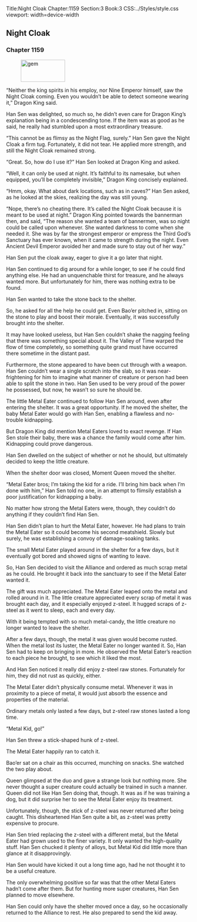 Title:Night Cloak 
Chapter:1159 
Section:3 
Book:3 
CSS:../Styles/style.css 
viewport: width=device-width
  
## Night Cloak
### Chapter 1159 
<figure>
	<img src="../Images/gem.gif" alt="gem" id="gem" width="120" height="60" />
</figure>
  

  
  “Neither the king spirits in his employ, nor Nine Emperor himself, saw the Night Cloak coming. Even you wouldn’t be able to detect someone wearing it,” Dragon King said.

Han Sen was delighted, so much so, he didn’t even care for Dragon King’s explanation being in a condescending tone. If the item was as good as he said, he really had stumbled upon a most extraordinary treasure.

“This cannot be as flimsy as the Night Flag, surely.” Han Sen gave the Night Cloak a firm tug. Fortunately, it did not tear. He applied more strength, and still the Night Cloak remained strong.

“Great. So, how do I use it?” Han Sen looked at Dragon King and asked.

“Well, it can only be used at night. It’s faithful to its namesake, but when equipped, you’ll be completely invisible,” Dragon King concisely explained.

“Hmm, okay. What about dark locations, such as in caves?” Han Sen asked, as he looked at the skies, realizing the day was still young.

“Nope, there’s no cheating there. It’s called the Night Cloak because it is meant to be used at night.” Dragon King pointed towards the bannerman then, and said, “The reason she wanted a team of bannermen, was so night could be called upon whenever. She wanted darkness to come when she needed it. She was by far the strongest emperor or empress the Third God’s Sanctuary has ever known, when it came to strength during the night. Even Ancient Devil Emperor avoided her and made sure to stay out of her way.”

Han Sen put the cloak away, eager to give it a go later that night.

Han Sen continued to dig around for a while longer, to see if he could find anything else. He had an unquenchable thirst for treasure, and he always wanted more. But unfortunately for him, there was nothing extra to be found.

Han Sen wanted to take the stone back to the shelter.

So, he asked for all the help he could get. Even Bao’er pitched in, sitting on the stone to play and boost their morale. Eventually, it was successfully brought into the shelter.

It may have looked useless, but Han Sen couldn’t shake the nagging feeling that there was something special about it. The Valley of Time warped the flow of time completely, so something quite grand must have occurred there sometime in the distant past.

Furthermore, the stone appeared to have been cut through with a weapon. Han Sen couldn’t wear a single scratch into the slab, so it was near-frightening for him to imagine what manner of creature or person had been able to split the stone in two. Han Sen used to be very proud of the power he possessed, but now, he wasn’t so sure he should be.

The little Metal Eater continued to follow Han Sen around, even after entering the shelter. It was a great opportunity. If he moved the shelter, the baby Metal Eater would go with Han Sen, enabling a flawless and no-trouble kidnapping.

But Dragon King did mention Metal Eaters loved to exact revenge. If Han Sen stole their baby, there was a chance the family would come after him. Kidnapping could prove dangerous.

Han Sen dwelled on the subject of whether or not he should, but ultimately decided to keep the little creature.

When the shelter door was closed, Moment Queen moved the shelter.

“Metal Eater bros; I’m taking the kid for a ride. I’ll bring him back when I’m done with him,” Han Sen told no one, in an attempt to flimsily establish a poor justification for kidnapping a baby.

No matter how strong the Metal Eaters were, though, they couldn’t do anything if they couldn’t find Han Sen.

Han Sen didn’t plan to hurt the Metal Eater, however. He had plans to train the Metal Eater so it could become his second meatshield. Slowly but surely, he was establishing a convoy of damage-soaking tanks.

The small Metal Eater played around in the shelter for a few days, but it eventually got bored and showed signs of wanting to leave.

So, Han Sen decided to visit the Alliance and ordered as much scrap metal as he could. He brought it back into the sanctuary to see if the Metal Eater wanted it.

The gift was much appreciated. The Metal Eater leaped onto the metal and rolled around in it. The little creature appreciated every scrap of metal it was brought each day, and it especially enjoyed z-steel. It hugged scraps of z-steel as it went to sleep, each and every day.

With it being tempted with so much metal-candy, the little creature no longer wanted to leave the shelter.

After a few days, though, the metal it was given would become rusted. When the metal lost its luster, the Metal Eater no longer wanted it. So, Han Sen had to keep on bringing in more. He observed the Metal Eater’s reaction to each piece he brought, to see which it liked the most.

And Han Sen noticed it really did enjoy z-steel raw stones. Fortunately for him, they did not rust as quickly, either.

The Metal Eater didn’t physically consume metal. Whenever it was in proximity to a piece of metal, it would just absorb the essence and properties of the material.

Ordinary metals only lasted a few days, but z-steel raw stones lasted a long time.

“Metal Kid, go!”

Han Sen threw a stick-shaped hunk of z-steel.

The Metal Eater happily ran to catch it.

Bao’er sat on a chair as this occurred, munching on snacks. She watched the two play about.

Queen glimpsed at the duo and gave a strange look but nothing more. She never thought a super creature could actually be trained in such a manner. Queen did not like Han Sen doing that, though. It was as if he was training a dog, but it did surprise her to see the Metal Eater enjoy its treatment.

Unfortunately, though, the stick of z-steel was never returned after being caught. This disheartened Han Sen quite a bit, as z-steel was pretty expensive to procure.

Han Sen tried replacing the z-steel with a different metal, but the Metal Eater had grown used to the finer variety. It only wanted the high-quality stuff. Han Sen chucked it plenty of alloys, but Metal Kid did little more than glance at it disapprovingly.

Han Sen would have kicked it out a long time ago, had he not thought it to be a useful creature.

The only overwhelming positive so far was that the other Metal Eaters hadn’t come after them. But for hunting more super creatures, Han Sen planned to move elsewhere.

Han Sen could only have the shelter moved once a day, so he occasionally returned to the Alliance to rest. He also prepared to send the kid away.
